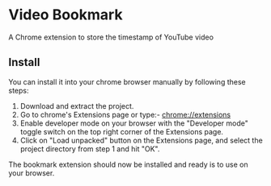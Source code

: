 # Video Bookmark

A Chrome extension to store the timestamp of YouTube video

## Install

You can install it into your chrome browser manually by following these steps:
1. Download and extract the project.
2. Go to chrome's Extensions page or type:- [chrome://extensions](chrome://extensions)
3. Enable developer mode on your browser with the "Developer mode" toggle switch on the top right corner of the Extensions page.
4. Click on "Load unpacked" button on the Extensions page, and select the project directory from step 1 and hit "OK".

The bookmark extension should now be installed and ready is to use on your browser.
